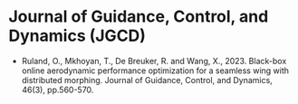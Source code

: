 # Journal of Guidance, Control, and Dynamics (JGCD)

* Ruland, O., Mkhoyan, T., De Breuker, R. and Wang, X., 2023. Black-box online aerodynamic performance optimization for a seamless wing with distributed morphing. Journal of Guidance, Control, and Dynamics, 46(3), pp.560-570.
